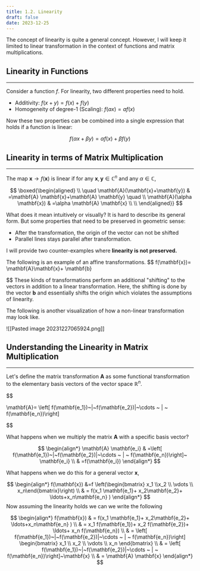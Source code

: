 ```yaml
---
title: 1.2. Linearity
draft: false
date: 2023-12-25
---
```


The concept of linearity is quite a general concept. However, I will keep it limited to linear transformation in the context of functions and matrix multiplications.

## Linearity in Functions
----
Consider a function $f$. For linearity, two different properties need to hold. 

- Additivity: $f(x+y)=f(x)+f(y)$
- Homogeneity of degree-1 (Scaling): $f(ax) = af(x)$

Now these two properties can be combined into a single expression that holds if a function is linear:

$$
f(\alpha x+ \beta y) = \alpha f(x) + \beta f(y)
$$

## Linearity in terms of Matrix Multiplication
-----
The map $\mathbf{x} \rightarrow f(\mathbf{x})$ is linear if for any $\mathbf{x}, \mathbf{y} \in \mathbb{C}^{n}$ and any $\alpha \in \mathbb{C}$,


$$
\boxed{\begin{aligned} \\
\quad \mathbf{A}(\mathbf{x}+\mathbf{y}) & =\mathbf{A}  \mathbf{x}+\mathbf{A} \mathbf{y} \quad \\
\mathbf{A}(\alpha \mathbf{x}) & =\alpha \mathbf{A} \mathbf{x}
\\
\\
\end{aligned}}
$$

What does it mean intuitively or visually?  It is hard to describe its general form. But some properties that need to be preserved in geometric sense:

- After the transformation, the origin of the vector can not be shifted 
- Parallel lines stays parallel after transformation. 

I will provide two counter-examples where <b>linearity is not preserved. </b>

The following is an example of an affine transformations.
$$
f(\mathbf{x})= \mathbf{A}\mathbf{x}+ \mathbf{b}

$$
These kinds of transformations perform an additional "shifting" to the vectors in addition to a linear transformation.  Here, the shifting is done by the vector $\mathbf{b}$ and essentially shifts the origin which violates the assumptions of linearity.

The following is another visualization of how a non-linear transformation may look like.

![[Pasted image 20231227065924.png]]
## Understanding the  Linearity in Matrix Multiplication
----
Let's define the matrix transformation $\mathbf{A}$ as some functional transformation to the elementary basis vectors of the vector space $\mathbb{R}^n$.

$$

\mathbf{A}= \left[ f(\mathbf{e_1})~|~f(\mathbf{e_2})|~\cdots ~ | ~ f(\mathbf{e_n})\right]

$$

What happens when we multiply the matrix $\mathbf{A}$ with a specific basis vector? 

$$
\begin{align*}
\mathbf{A} \mathbf{e_i} 
& =\left[ f(\mathbf{e_1})~|~f(\mathbf{e_2})|~\cdots ~ | ~ f(\mathbf{e_n})\right]~ \mathbf{e_i} \\
& =f(\mathbf{e_i}) 
\end{align*}
$$

What happens when we do this for  a general vector $\mathbf{x}$, 

$$
\begin{align*}
f(\mathbf{x}) &=f \left(\begin{bmatrix} x_1 \\x_2 \\ \vdots \\ x_n\end{bmatrix}\right) \\
& = f(x_1 \mathbf{e_1}+ x_2\mathbf{e_2}+ \ldots+x_n\mathbf{e_n} )
\end{align*}
$$
Now assuming the linearity holds we can we write the following

$$
\begin{align*}
f(\mathbf{x}) 
& = f(x_1 \mathbf{e_1}+ x_2\mathbf{e_2}+ \ldots+x_n\mathbf{e_n} ) \\
& = x_1 f(\mathbf{e_1})+ x_2 f(\mathbf{e_2})+ \ldots+ x_n f(\mathbf{e_n}) \\
& = \left[ f(\mathbf{e_1})~|~f(\mathbf{e_2})|~\cdots ~ | ~ f(\mathbf{e_n})\right] \begin{bmatrix} x_1 \\ x_2 \\ \vdots \\ x_n \end{bmatrix} \\
& = \left[ f(\mathbf{e_1})~|~f(\mathbf{e_2})|~\cdots ~ | ~ f(\mathbf{e_n})\right]~\mathbf{x} \\
& = \mathbf{A} \mathbf{x}
\end{align*}
$$



